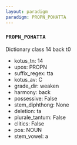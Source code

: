 ```yaml
---
layout: paradigm
paradigm: PROPN_POHATTA
---
```

### ` PROPN_POHATTA `

Dictionary class 14 back t0
* kotus_tn: 14
* upos: PROPN
* suffix_regex: tta
* kotus_av: C
* grade_dir: weaken
* harmony: back
* possessive: False
* stem_diphthong: None
* deletion: ta
* plurale_tantum: False
* clitics: False
* pos: NOUN
* stem_vowel: a
